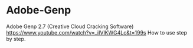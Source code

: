 # Adobe-Genp
Adobe Genp 2.7 (Creative Cloud Cracking Software)
https://www.youtube.com/watch?v=_iIVlKWG4Lc&t=199s How to use step by step.
